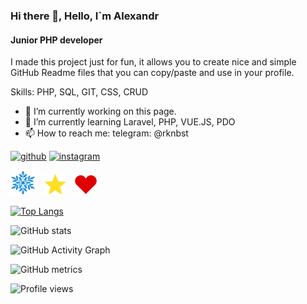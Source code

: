 ### Hi there 👋, Hello, I`m Alexandr
#### Junior PHP developer
I made this project just for fun, it allows you to create nice and simple GitHub Readme files that you can copy/paste and use in your profile.

Skills: PHP, SQL, GIT, CSS, CRUD

- 🔭 I’m currently working on this page. 
- 🌱 I’m currently learning Laravel, PHP, VUE.JS, PDO 
- 📫 How to reach me: telegram: @rknbst 


[<img src='https://cdn.jsdelivr.net/npm/simple-icons@3.0.1/icons/github.svg' alt='github' height='40'>](https://github.com/Null-ch)  [<img src='https://cdn.jsdelivr.net/npm/simple-icons@3.0.1/icons/instagram.svg' alt='instagram' height='40'>](https://www.instagram.com/a_mendicant/)  

<a href='https://archiveprogram.github.com/'><img src='https://raw.githubusercontent.com/acervenky/animated-github-badges/master/assets/acbadge.gif' width='40' height='40'></a> <a href='https://stars.github.com/'><img src='https://raw.githubusercontent.com/acervenky/animated-github-badges/master/assets/starbadge.gif' width='35' height='35'></a> <a href='https://docs.github.com/en/github/supporting-the-open-source-community-with-github-sponsors'><img src='https://raw.githubusercontent.com/acervenky/animated-github-badges/master/assets/sponsorbadge.gif' width='35' height='35'></a> 

[![Top Langs](https://github-readme-stats.vercel.app/api/top-langs/?username=Null-ch)](https://github.com/anuraghazra/github-readme-stats)

![GitHub stats](https://github-readme-stats.vercel.app/api?username=Null-ch&show_icons=true)  

![GitHub Activity Graph](https://activity-graph.herokuapp.com/graph?username=Null-ch)  

![GitHub metrics](https://metrics.lecoq.io/Null-ch)  

![Profile views](https://gpvc.arturio.dev/Null-ch)  
